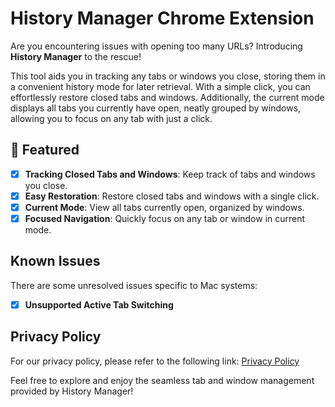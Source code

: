 # History Manager Chrome Extension

Are you encountering issues with opening too many URLs? Introducing **History Manager** to the rescue!

This tool aids you in tracking any tabs or windows you close, storing them in a convenient history mode for later retrieval. With a simple click, you can effortlessly restore closed tabs and windows. Additionally, the current mode displays all tabs you currently have open, neatly grouped by windows, allowing you to focus on any tab with just a click.

## 📰 Featured

- [x] **Tracking Closed Tabs and Windows**: Keep track of tabs and windows you close.
- [x] **Easy Restoration**: Restore closed tabs and windows with a single click.
- [x] **Current Mode**: View all tabs currently open, organized by windows.
- [x] **Focused Navigation**: Quickly focus on any tab or window in current mode.

## Known Issues

There are some unresolved issues specific to Mac systems:

- [x] **Unsupported Active Tab Switching**

## Privacy Policy

For our privacy policy, please refer to the following link: [Privacy Policy](https://github.com/zz9tf/OneClickRestore/blob/main/Privacy%20policy.md)

Feel free to explore and enjoy the seamless tab and window management provided by History Manager!
